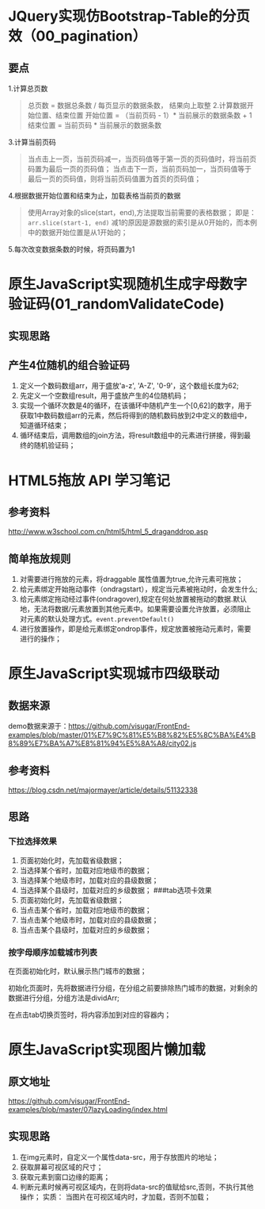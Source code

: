 # JQuery实现仿Bootstrap-Table的分页效（00_pagination）
## 要点
1.计算总页数
> 总页数 = 数据总条数 / 每页显示的数据条数， 结果向上取整
2.计算数据开始位置、结束位置
> 开始位置 = （当前页码 - 1）* 当前展示的数据条数 + 1
结束位置 = 当前页码 * 当前展示的数据条数

3.计算当前页码
> 当点击上一页，当前页码减一，当页码值等于第一页的页码值时，将当前页码置为最后一页的页码值；
当点击下一页，当前页码加一，当页码值等于最后一页的页码值，则将当前页码值置为首页的页码值；

4.根据数据开始位置和结束为止，加载表格当前页的数据
> 使用Array对象的slice(start，end),方法提取当前需要的表格数据；
即是： 
`arr.slice(start-1, end)`
减1的原因是源数据的索引是从0开始的，而本例中的数据开始位置是从1开始的；

5.每次改变数据条数的时候，将页码置为1

# 原生JavaScript实现随机生成字母数字验证码(01_randomValidateCode)
## 实现思路
## 产生4位随机的组合验证码
1. 定义一个数码数组arr，用于盛放'a-z', 'A-Z', '0-9'，这个数组长度为62;
2. 先定义一个空数组result，用于盛放产生的4位随机码；
4. 实现一个循环次数是4的循环，在该循环中随机产生一个[0,62]的数字，用于获取1中数码数组arr的元素，然后将得到的随机数码放到2中定义的数组中，知道循环结束；
5. 循环结束后，调用数组的join方法，将result数组中的元素进行拼接，得到最终的随机验证码；

# HTML5拖放 API 学习笔记
## 参考资料
http://www.w3school.com.cn/html5/html_5_draganddrop.asp
##  简单拖放规则
1. 对需要进行拖放的元素，将draggable 属性值置为true,允许元素可拖放；
2. 给元素绑定开始拖动事件（ondragstart），规定当元素被拖动时，会发生什么;
3. 给元素绑定拖动经过事件(ondragover),规定在何处放置被拖动的数据.默认地，无法将数据/元素放置到其他元素中。如果需要设置允许放置，必须阻止对元素的默认处理方式。`event.preventDefault()`
4. 进行放置操作，即是给元素绑定ondrop事件，规定放置被拖动元素时，需要进行的操作；

#  原生JavaScript实现城市四级联动
## 数据来源
demo数据来源于：https://github.com/visugar/FrontEnd-examples/blob/master/01%E7%9C%81%E5%B8%82%E5%8C%BA%E4%B8%89%E7%BA%A7%E8%81%94%E5%8A%A8/city02.js
## 参考资料
https://blog.csdn.net/majormayer/article/details/51132338
## 思路
### 下拉选择效果
1. 页面初始化时，先加载省级数据；
2. 当选择某个省时，加载对应地级市的数据；
3. 当选择某个地级市时，加载对应的县级数据；
4. 当选择某个县级时，加载对应的乡级数据；
###tab选项卡效果 
1. 页面初始化时，先加载省级数据；
2. 当点击某个省时，加载对应地级市的数据；
3. 当点击某个地级市时，加载对应的县级数据；
4. 当点击某个县级时，加载对应的乡级数据；
### 按字母顺序加载城市列表
在页面初始化时，默认展示热门城市的数据；

初始化页面时，先将数据进行分组，在分组之前要排除热门城市的数据，对剩余的数据进行分组，分组方法是dividArr;

在点击tab切换页签时，将内容添加到对应的容器内；
# 原生JavaScript实现图片懒加载
## 原文地址
https://github.com/visugar/FrontEnd-examples/blob/master/07lazyLoading/index.html

## 实现思路
1. 在img元素时，自定义一个属性data-src，用于存放图片的地址；
2. 获取屏幕可视区域的尺寸；
3. 获取元素到窗口边缘的距离；
4. 判断元素时候再可视区域内，在则将data-src的值赋给src,否则，不执行其他操作；
实质： 当图片在可视区域内时，才加载，否则不加载；